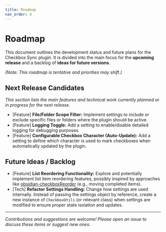 ```yaml
---
title: Roadmap
nav_order: 4
---
```

# Roadmap

This document outlines the development status and future plans for the Checkbox Sync plugin. It is divided into the main focus for the **upcoming release** and a backlog of **ideas for future versions**.

*(Note: This roadmap is tentative and priorities may shift.)*

## Next Release Candidates

*This section lists the main features and technical work currently planned or in progress for the next release.*

*   [Feature] **File/Folder Scope Filter:** Implement settings to include or exclude specific files or folders where the plugin should be active.
*   [Feature] **Logging Toggle:** Add a setting to enable/disable detailed logging for debugging purposes.
*   [Feature] **Configurable Checkbox Character (Auto-Update):** Add a setting to define which character is used to mark checkboxes when automatically updated by the plugin.

## Future Ideas / Backlog

*   [Feature] **List Reordering Functionality:** Explore and potentially implement list item reordering features, possibly inspired by approaches like [obsidian-checkboxReorder](https://github.com/Erl-koenig/obsidian-checkboxReorder) (e.g., moving completed items).
*   [Tech] **Refactor Settings Handling:** Change how settings are used internally. Instead of passing the settings object by reference, create a new instance of `CheckboxUtils` (or relevant class) when settings are modified to ensure proper state isolation and updates.

---

*Contributions and suggestions are welcome! Please open an issue to discuss these items or suggest new ones.*